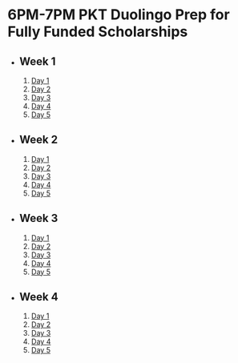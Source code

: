# 6PM-7PM PKT Duolingo Prep for Fully Funded Scholarships

- ## Week 1

   1. [Day 1](https://www.facebook.com/iCodeguru/videos/395676239998795)
   2. [Day 2](https://www.facebook.com/watch/?v=2272009033159020)
   3. [Day 3](https://www.facebook.com/iCodeguru/videos/786680036822590/)
   4. [Day 4](https://www.facebook.com/iCodeguru/videos/530402086146352)
   5. [Day 5](https://www.facebook.com/iCodeguru/videos/1269162867434370)

- ## Week 2

   1. [Day 1](https://www.facebook.com/iCodeguru/videos/1616978815516936)
   2. [Day 2](https://www.facebook.com/iCodeguru/videos/853025016809013)
   3. [Day 3](https://www.facebook.com/iCodeguru/videos/1467799940503081/)
   4. [Day 4](https://www.facebook.com/iCodeguru/videos/2004195400009676/)
   5. [Day 5](https://www.facebook.com/iCodeguru/videos/555592770186612)

- ## Week 3

   1. [Day 1](https://www.facebook.com/iCodeguru/videos/858847689647948)
   2. [Day 2](https://www.facebook.com/iCodeguru/videos/853990546870410)
   3. [Day 3](https://www.facebook.com/iCodeguru/videos/1073227657720900)
   4. [Day 4](https://www.facebook.com/iCodeguru/videos/1075747804228420)
   5. [Day 5](https://www.facebook.com/iCodeguru/videos/1653941121820006)

- ## Week 4

   1. [Day 1](https://www.facebook.com/iCodeguru/videos/504555332389032)
   2. [Day 2](https://www.facebook.com/iCodeguru/videos/1903830223465367)
   3. [Day 3](https://www.facebook.com/iCodeguru/videos/1051441813385463)
   4. [Day 4](https://www.facebook.com/iCodeguru/videos/1991294484633167)
   5. [Day 5](https://www.facebook.com/iCodeguru/videos/1207528843810554)

<!-- - ## Week 5

   1. [Day 1](https://www.facebook.com/iCodeguru/videos/549683400997706)
   2. [Day 2]()
   3. [Day 3]()
   4. [Day 4]()
   5. [Day 5]() -->

<!-- - ## Week 

   1. [Day 1]()
   2. [Day 2]()
   3. [Day 3]()
   4. [Day 4]()
   5. [Day 5]() -->